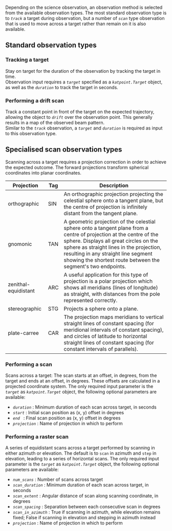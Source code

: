 Depending on the science observation, an observation method is selected from the available observation types.
The most standard observation type is to _`track`_ a target during observation, but a number of _`scan`_ type observation that is used to move across a target rather than remain on it is also available.

## Standard observation types

### Tracking a target
Stay on target for the duration of the observation by tracking the target in time.   
Observation input requires a _`target`_ specified as a _`katpoint.Target`_ object, as well as the _`duration`_ to track the target in seconds.


### Performing a drift scan
Track a constant point in front of the target on the expected trajectory, allowing the object to _`drift`_ over the observation point. This generally results in a map of the observed beam pattern.    
Similar to the _`track`_ observation, a _`target`_ and _`duration`_ is required as input to this observation type.

## Specialised scan observation types
Scanning across a target requires a projection correction in order to achieve the expected outcome.
The forward projections transform spherical coordinates into planar coordinates.

| Projection | Tag | Description |
| --- | --- | --- |
| orthographic  | SIN  | An orthographic projection projecting the celestial sphere onto a tangent plane, but the centre of projection is infinitely distant from the tangent plane. |
| gnomonic  | TAN | A geometric projection of the celestial sphere onto a tangent plane from a centre of projection at the centre of the sphere. Displays all great circles  on the sphere as straight lines in the projection, resulting in any straight line segment showing the shortest route between the segment's two endpoints. |
| zenithal-equidistant  | ARC  | A useful application for this type of projection is a polar projection which shows all meridians (lines of longitude) as straight, with distances from the pole represented correctly.  |
| stereographic  | STG  | Projects a sphere onto a plane.  |
| plate-carree  | CAR  | The projection maps meridians to vertical straight lines of constant spacing (for meridional intervals of constant spacing), and circles of latitude to horizontal straight lines of constant spacing (for constant intervals of parallels).  |


### Performing a scan
Scans across a target: The scan starts at an offset, in degrees, from the target and ends at an offset, in degrees. These offsets are calculated in a projected coordinate system.
The only required input parameter is the _`target`_ as _`katpoint.Target`_ object, the following optional parameters are available:
* _`duration`_ : Minimum duration of each scan across target, in seconds
* _`start`_ : Initial scan position as (x, y) offset in degrees
* _`end `_ : Final scan position as (x, y) offset in degrees
* _`projection`_ : Name of projection in which to perform


### Performing a raster scan
A series of equidistant scans across a target performed by scanning in either azimuth or elevation.
The default is to `scan` in azimuth and `step` in elevation, leading to a series of horizontal scans.
The only required input parameter is the _`target`_ as _`katpoint.Target`_ object, the following optional parameters are available:
* _`num_scans`_ : Number of scans across target
* _`scan_duration`_ : Minimum duration of each scan across target, in seconds
* _`scan_extent`_ : Angular distance of scan along scanning coordinate, in degrees
* _`scan_spacing`_ : Separation between each consecutive scan in degrees
* _`scan_in_azimuth`_ : True if scanning in azimuth, while elevation remains fixed; False if scanning in elevation and stepping in azimuth instead
* _`projection`_ : Name of projection in which to perform
